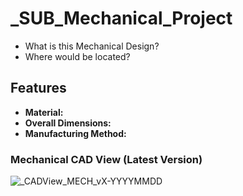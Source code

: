 # _SUB_Mechanical_Project

- What is this Mechanical Design? 
- Where would be located?

## Features

- __Material:__ 
- __Overall Dimensions:__
- __Manufacturing Method:__


### Mechanical CAD View (Latest Version)

![_CADView_MECH_vX-YYYYMMDD](https://github.com/mend0z0)